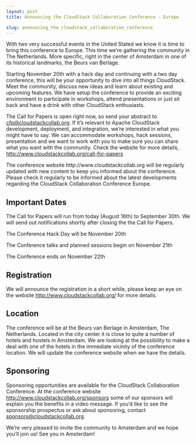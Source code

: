 ```yaml
---
layout: post
title: Announcing the CloudStack Collaboration Conference - Europe

slug: announcing_the_cloudstack_collaboration_conference
---
```

<p>With two very successful events in the United Stated we know it is time to bring this conference to Europe. This time we’re gathering the community in The Netherlands. More specific, right in the center of Amsterdam in one of its historical landmarks, the Beurs van Berlage.</p>

<p>Starting November 20th with a hack day and continuing with a two day conference, this will be your opportunity to dive into all things CloudStack. Meet the community, discuss new ideas and learn about existing and upcoming features. We have setup the conference to provide an exciting environment to participate in workshops, attend presentations or just sit back and have a drink with other CloudStack enthusiasts. </p>

<p>The Call for Papers is open right now, so send your abstract to <a href="mailto:cfp@cloudstackcollab.org">cfp@cloudstackcollab.org</a>. If it’s relevant to Apache CloudStack development, deployment, and integration, we’re interested in what you might have to say. We can accommodate workshops, hack sessions, presentation and we want to work with you to make sure you can share what you want with the community. Check the website for more details, <a href="http://www.cloudstackcollab.org/call-for-papers">http://www.cloudstackcollab.org/call-for-papers</a></p>

<p>The conference website http://www.cloudstackcollab.org will be regularly updated with new content to keep you informed about the conference. Please check it regularly to be informed about the latest developments regarding the CloudStack Collaboration Conference Europe. </p>

<p><h2>Important Dates </h2></p>

<p>The Call for Papers will run from today (August 16th) to September 30th. We will send out notifications shortly after closing the the Call for Papers.</p> 

<p>The Conference Hack Day will be November 20th</p> 
<p>The Conference talks and planned sessions begin on November 21th </p>
<p>The Conference ends on November 22th </p>

<p><h2>Registration</h2></p> 

<p>We will announce the registration in a short while, please keep an eye on the website <a href="http://www.cloudstackcollab.org/">http://www.cloudstackcollab.org/</a> for more details.</p> 

<p><h2>Location</h2></p> 

<p>The conference will be at the Beurs van Berlage in Amsterdam, The Netherlands. Located in the city center it is close to quite a number of hotels and hostels in Amsterdam. We are looking at the possibility to make a deal with one of the hotels in the immediate vicinity of the conference location. We will update the conference website when we have the details.</p>

<p><h2>Sponsoring</h2></p> 

<p>Sponsoring opportunities are available for the CloudStack Collaboration Conference. At the conference website <a href="http://www.cloudstackcollab.org/sponsors">http://www.cloudstackcollab.org/sponsors</a> some of our sponsors will explain you the benefits in a video message. If you’d like to see the sponsorship prospectus or ask about sponsoring, contact <a href="mailto:sponsors@cloudstackcollab.org">sponsors@cloudstackcollab.org</a>.</p>

<p>We’re very pleased to invite the community to Amsterdam and we hope you’ll join us! See you in Amsterdam!</p>
